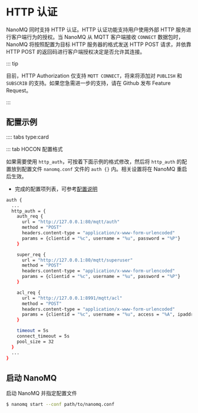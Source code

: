 # HTTP 认证

NanoMQ 同时支持 HTTP 认证。HTTP 认证功能支持用户使用外部 HTTP 服务进行客户端行为的授权。当 NanoMQ 从 MQTT 客户端接收 `CONNECT` 数据包时，NanoMQ 将按照配置为目标 HTTP 服务器的格式发送 HTTP POST 请求，并依靠 HTTP POST 的返回码进行客户端授权决定是否允许其连接。

::: tip

目前，HTTP Authorization 仅支持 `MQTT CONNECT`，将来将添加对 `PUBLISH` 和 `SUBSCRIB` 的支持。如果您急需进一步的支持，请在 Github 发布 Feature Request。

:::

## 配置示例

:::: tabs type:card

::: tab HOCON 配置格式

如果需要使用 `http_auth`，可按着下面示例的格式修改，然后将 `http_auth` 的配置放到配置文件 `nanomq.conf` 文件的 `auth {}` 内。相关设置将在 NanoMQ 重启后生效。

- 完成的配置项列表，可参考[配置说明](../../../configuration/hocon.md)

```bash
auth {
  ...
  http_auth = {
    auth_req {
      url = "http://127.0.0.1:80/mqtt/auth"
      method = "POST"
      headers.content-type = "application/x-www-form-urlencoded"
      params = {clientid = "%c", username = "%u", password = "%P"}
    }

    super_req {
      url = "http://127.0.0.1:80/mqtt/superuser"
      method = "POST"
      headers.content-type = "application/x-www-form-urlencoded"
      params = {clientid = "%c", username = "%u", password = "%P"}
    }

    acl_req {
      url = "http://127.0.0.1:8991/mqtt/acl"
      method = "POST"
      headers.content-type = "application/x-www-form-urlencoded"
      params = {clientid = "%c", username = "%u", access = "%A", ipaddr = "%a", topic = "%t", mountpoint = "%m"}
    }

    timeout = 5s
    connect_timeout = 5s
    pool_size = 32
  }
  ...
}
```
## 启动 NanoMQ

启动 NanoMQ 并指定配置文件

```bash
$ nanomq start --conf path/to/nanomq.conf
```